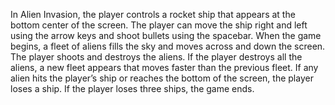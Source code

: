 In  Alien Invasion, the player controls a rocket ship that appears 
at the bottom center of the screen. The player can move the ship 
right and left using the arrow keys and shoot bullets using the 
spacebar. When the game begins, a fleet of aliens fills the sky 
and moves across and down the screen. The player shoots and 
destroys the aliens. If the player destroys all the aliens, a new fleet 
appears that moves faster than the previous fleet. If any alien hits 
the player’s ship or reaches the bottom of the screen, the player 
loses a ship. If the player loses three ships, the game ends.